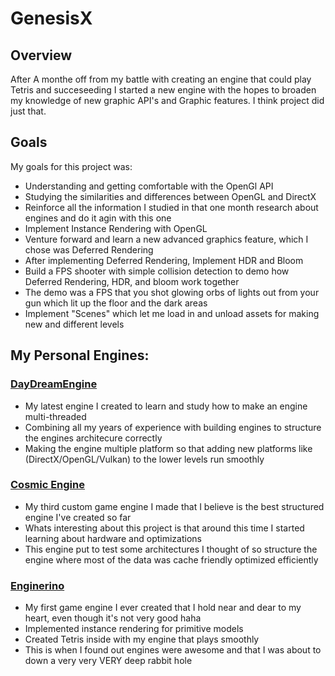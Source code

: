 # GenesisX

## Overview
After A monthe off from my battle with creating an engine that could play Tetris and succeseeding I started a new engine with the hopes to broaden my knowledge of new graphic API's and Graphic features. I think project did just that.

## Goals
My goals for this project was:
- Understanding and getting comfortable with the OpenGl API
- Studying the similarities and differences between OpenGL and DirectX
- Reinforce all the information I studied in that one month research about engines and do it agin with this one
- Implement Instance Rendering with OpenGL
- Venture forward and learn a new advanced graphics feature, which I chose was Deferred Rendering
- After implementing Deferred Rendering, Implement HDR and Bloom
- Build a FPS shooter with simple collision detection to demo how Deferred Rendering, HDR, and bloom work together
- The demo was a FPS that you shot glowing orbs of lights out from your gun which lit up the floor and the dark areas
- Implement "Scenes" which let me load in and unload assets for making new and different levels

## My Personal Engines:
### [**DayDreamEngine**](https://github.com/mray2014/DayDreamEngine)
- My latest engine I created to learn and study how to make an engine multi-threaded
- Combining all my years of experience with building engines to structure the engines architecure correctly
- Making the engine multiple platform so that adding new platforms like (DirectX/OpenGL/Vulkan) to the lower levels run smoothly

### [**Cosmic Engine**](https://github.com/mray2014/CosmicEngine)
- My third custom game engine I made that I believe is the best structured engine I've created so far
- Whats interesting about this project is that around this time I started learning about hardware and optimizations
- This engine put to test some architectures I thought of so structure the engine where most of the data was cache friendly optimized efficiently

### [**Enginerino**](https://github.com/mray2014/Enginerino)
- My first game engine I ever created that I hold near and dear to my heart, even though it's not very good haha
- Implemented instance rendering for primitive models
- Created Tetris inside with my engine that plays smoothly
- This is when I found out engines were awesome and that I was about to down a very very VERY deep rabbit hole
